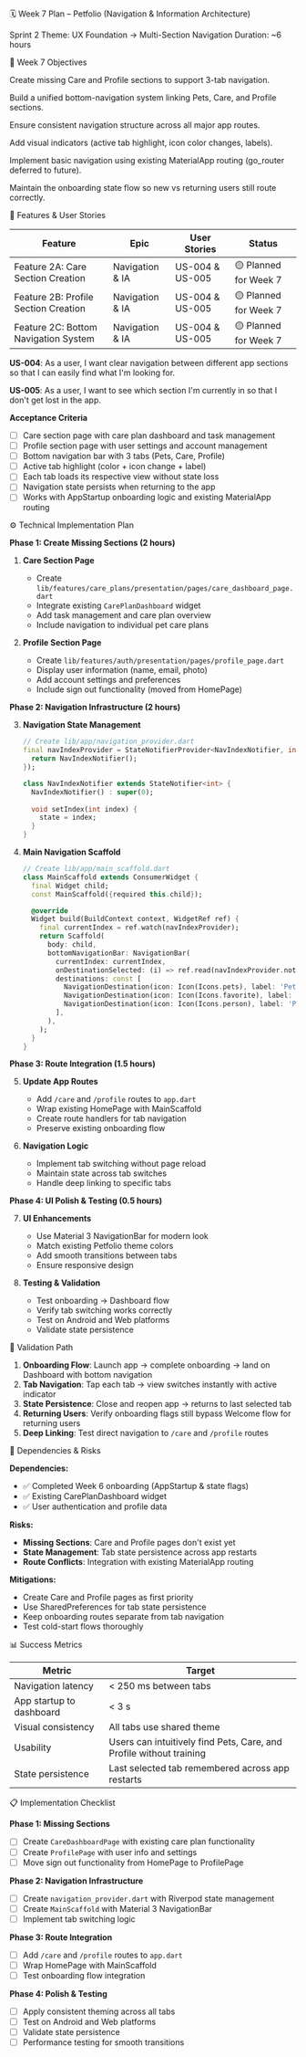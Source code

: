 🗓 Week 7 Plan – Petfolio (Navigation & Information Architecture)

Sprint 2 Theme: UX Foundation → Multi-Section Navigation
Duration: ~6 hours

🎯 Week 7 Objectives

Create missing Care and Profile sections to support 3-tab navigation.

Build a unified bottom-navigation system linking Pets, Care, and Profile sections.

Ensure consistent navigation structure across all major app routes.

Add visual indicators (active tab highlight, icon color changes, labels).

Implement basic navigation using existing MaterialApp routing (go_router deferred to future).

Maintain the onboarding state flow so new vs returning users still route correctly.

🧱 Features & User Stories

| Feature | Epic | User Stories | Status |
|---------|------|--------------|--------|
| Feature 2A: Care Section Creation | Navigation & IA | US-004 & US-005 | 🟡 Planned for Week 7 |
| Feature 2B: Profile Section Creation | Navigation & IA | US-004 & US-005 | 🟡 Planned for Week 7 |
| Feature 2C: Bottom Navigation System | Navigation & IA | US-004 & US-005 | 🟡 Planned for Week 7 |

**US-004**: As a user, I want clear navigation between different app sections so that I can easily find what I'm looking for.

**US-005**: As a user, I want to see which section I'm currently in so that I don't get lost in the app.

**Acceptance Criteria**
- [ ] Care section page with care plan dashboard and task management
- [ ] Profile section page with user settings and account management  
- [ ] Bottom navigation bar with 3 tabs (Pets, Care, Profile)
- [ ] Active tab highlight (color + icon change + label)
- [ ] Each tab loads its respective view without state loss
- [ ] Navigation state persists when returning to the app
- [ ] Works with AppStartup onboarding logic and existing MaterialApp routing

⚙️ Technical Implementation Plan

**Phase 1: Create Missing Sections (2 hours)**

1. **Care Section Page**
   - Create `lib/features/care_plans/presentation/pages/care_dashboard_page.dart`
   - Integrate existing `CarePlanDashboard` widget
   - Add task management and care plan overview
   - Include navigation to individual pet care plans

2. **Profile Section Page**  
   - Create `lib/features/auth/presentation/pages/profile_page.dart`
   - Display user information (name, email, photo)
   - Add account settings and preferences
   - Include sign out functionality (moved from HomePage)

**Phase 2: Navigation Infrastructure (2 hours)**

3. **Navigation State Management**
   ```dart
   // Create lib/app/navigation_provider.dart
   final navIndexProvider = StateNotifierProvider<NavIndexNotifier, int>((ref) {
     return NavIndexNotifier();
   });
   
   class NavIndexNotifier extends StateNotifier<int> {
     NavIndexNotifier() : super(0);
     
     void setIndex(int index) {
       state = index;
     }
   }
   ```

4. **Main Navigation Scaffold**
   ```dart
   // Create lib/app/main_scaffold.dart
   class MainScaffold extends ConsumerWidget {
     final Widget child;
     const MainScaffold({required this.child});

     @override
     Widget build(BuildContext context, WidgetRef ref) {
       final currentIndex = ref.watch(navIndexProvider);
       return Scaffold(
         body: child,
         bottomNavigationBar: NavigationBar(
           currentIndex: currentIndex,
           onDestinationSelected: (i) => ref.read(navIndexProvider.notifier).setIndex(i),
           destinations: const [
             NavigationDestination(icon: Icon(Icons.pets), label: 'Pets'),
             NavigationDestination(icon: Icon(Icons.favorite), label: 'Care'),
             NavigationDestination(icon: Icon(Icons.person), label: 'Profile'),
           ],
         ),
       );
     }
   }
   ```

**Phase 3: Route Integration (1.5 hours)**

5. **Update App Routes**
   - Add `/care` and `/profile` routes to `app.dart`
   - Wrap existing HomePage with MainScaffold
   - Create route handlers for tab navigation
   - Preserve existing onboarding flow

6. **Navigation Logic**
   - Implement tab switching without page reload
   - Maintain state across tab switches
   - Handle deep linking to specific tabs

**Phase 4: UI Polish & Testing (0.5 hours)**

7. **UI Enhancements**
   - Use Material 3 NavigationBar for modern look
   - Match existing Petfolio theme colors
   - Add smooth transitions between tabs
   - Ensure responsive design

8. **Testing & Validation**
   - Test onboarding → Dashboard flow
   - Verify tab switching works correctly
   - Test on Android and Web platforms
   - Validate state persistence

🧪 Validation Path

1. **Onboarding Flow**: Launch app → complete onboarding → land on Dashboard with bottom navigation
2. **Tab Navigation**: Tap each tab → view switches instantly with active indicator
3. **State Persistence**: Close and reopen app → returns to last selected tab
4. **Returning Users**: Verify onboarding flags still bypass Welcome flow for returning users
5. **Deep Linking**: Test direct navigation to `/care` and `/profile` routes

🚧 Dependencies & Risks

**Dependencies:**
- ✅ Completed Week 6 onboarding (AppStartup & state flags)
- ✅ Existing CarePlanDashboard widget
- ✅ User authentication and profile data

**Risks:**
- **Missing Sections**: Care and Profile pages don't exist yet
- **State Management**: Tab state persistence across app restarts
- **Route Conflicts**: Integration with existing MaterialApp routing

**Mitigations:**
- Create Care and Profile pages as first priority
- Use SharedPreferences for tab state persistence
- Keep onboarding routes separate from tab navigation
- Test cold-start flows thoroughly

📊 Success Metrics

| Metric | Target |
|--------|--------|
| Navigation latency | < 250 ms between tabs |
| App startup to dashboard | < 3 s |
| Visual consistency | All tabs use shared theme |
| Usability | Users can intuitively find Pets, Care, and Profile without training |
| State persistence | Last selected tab remembered across app restarts |

📋 Implementation Checklist

**Phase 1: Missing Sections**
- [ ] Create `CareDashboardPage` with existing care plan functionality
- [ ] Create `ProfilePage` with user info and settings
- [ ] Move sign out functionality from HomePage to ProfilePage

**Phase 2: Navigation Infrastructure**  
- [ ] Create `navigation_provider.dart` with Riverpod state management
- [ ] Create `MainScaffold` with Material 3 NavigationBar
- [ ] Implement tab switching logic

**Phase 3: Route Integration**
- [ ] Add `/care` and `/profile` routes to `app.dart`
- [ ] Wrap HomePage with MainScaffold
- [ ] Test onboarding flow integration

**Phase 4: Polish & Testing**
- [ ] Apply consistent theming across all tabs
- [ ] Test on Android and Web platforms
- [ ] Validate state persistence
- [ ] Performance testing for smooth transitions